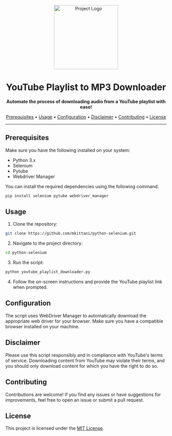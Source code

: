<!-- YouTube Playlist to MP3 Downloader README -->

<p align="center">
  <img src="https://your-image-url.com/your-logo.png" alt="Project Logo" width="200">
</p>

<h1 align="center">YouTube Playlist to MP3 Downloader</h1>

<p align="center">
  <strong>Automate the process of downloading audio from a YouTube playlist with ease!</strong>
</p>

<p align="center">
  <a href="#prerequisites">Prerequisites</a> •
  <a href="#usage">Usage</a> •
  <a href="#configuration">Configuration</a> •
  <a href="#disclaimer">Disclaimer</a> •
  <a href="#contributing">Contributing</a> •
  <a href="#license">License</a>
</p>

<hr>

<h2 id="prerequisites">Prerequisites</h2>

<p>Make sure you have the following installed on your system:</p>

<ul>
  <li>Python 3.x</li>
  <li>Selenium</li>
  <li>Pytube</li>
  <li>Webdriver Manager</li>
</ul>

<p>You can install the required dependencies using the following command:</p>

```bash
pip install selenium pytube webdriver_manager
```
<h2 id="usage">Usage</h2>
<ol>
  <li>Clone the repository:</li>
</ol>

```bash
git clone https://github.com/mkittani/python-selenium.git
```
<ol start="2">
  <li>Navigate to the project directory:</li>
</ol>

```bash
cd python-selenium
```
<ol start="3">
  <li>Run the script:</li>
</ol>

```bash
python youtube_playlist_downloader.py
```

<ol start="4">
  <li>Follow the on-screen instructions and provide the YouTube playlist link when prompted.</li>
</ol>
<h2 id="configuration">Configuration</h2>
<p>The script uses WebDriver Manager to automatically download the appropriate web driver for your browser. Make sure you have a compatible browser installed on your machine.</p>
<h2 id="disclaimer">Disclaimer</h2>
<p>Please use this script responsibly and in compliance with YouTube's terms of service. Downloading content from YouTube may violate their terms, and you should only download content for which you have the right to do so.</p>
<h2 id="contributing">Contributing</h2>
<p>Contributions are welcome! If you find any issues or have suggestions for improvements, feel free to open an issue or submit a pull request.</p>
<h2 id="license">License</h2>
<p>This project is licensed under the <a href="LICENSE">MIT License</a>.</p>
